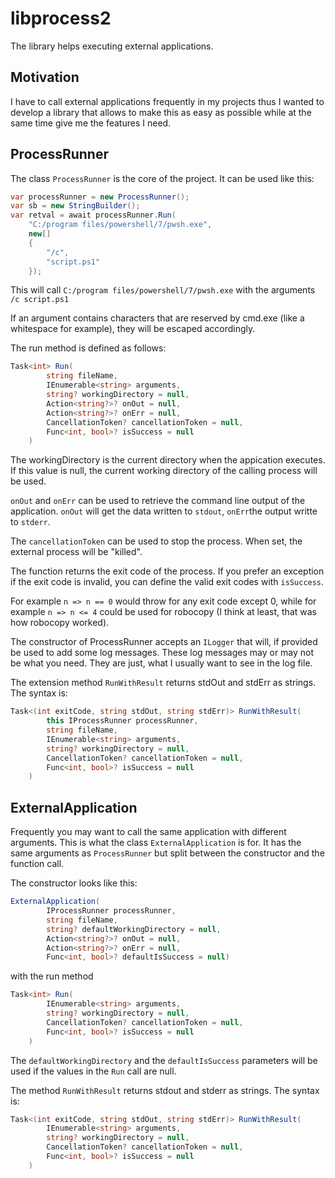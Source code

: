 # libprocess2

The library helps executing external applications.

## Motivation

I have to call external applications frequently in my projects thus I wanted
to develop a library that allows to make this as easy as possible while at the
same time give me the features I need.

## ProcessRunner

The class `ProcessRunner` is the core of the project. It can be used like this:

```C#
var processRunner = new ProcessRunner();
var sb = new StringBuilder();
var retval = await processRunner.Run(
    "C:/program files/powershell/7/pwsh.exe", 
    new[] 
    {
        "/c",
        "script.ps1"
    });
```

This will call `C:/program files/powershell/7/pwsh.exe` with the arguments `/c script.ps1`

If an argument contains characters that are reserved by cmd.exe (like a whitespace for example), 
they will be escaped accordingly.

The run method is defined as follows:

```C#
Task<int> Run(
        string fileName,
        IEnumerable<string> arguments,
        string? workingDirectory = null,
        Action<string?>? onOut = null,
        Action<string?>? onErr = null,
        CancellationToken? cancellationToken = null,
        Func<int, bool>? isSuccess = null
    )
```

The workingDirectory is the current directory when the appication executes. If this value is null,
the current working directory of the calling process will be used.

`onOut` and `onErr` can be used to retrieve the command line output of the application. `onOut` will get
the data written to `stdout`, `onErr`the output writte to `stderr`.

The `cancellationToken` can be used to stop the process. When set, the external process will be "killed".

The function returns the exit code of the process. If you prefer an exception if the exit code is invalid,
you can define the valid exit codes with `isSuccess`.

For example `n => n == 0` would throw for any exit code except 0, while for example `n => n <= 4` could be used
for robocopy (I think at least, that was how robocopy worked).

The constructor of ProcessRunner accepts an `ILogger` that will, if provided be used to add some log messages.
These log messages may or may not be what you need. They are just, what I usually want to see in the log file.

The extension method `RunWithResult` returns stdOut and stdErr as strings. The syntax is:

```C#
Task<(int exitCode, string stdOut, string stdErr)> RunWithResult(
        this IProcessRunner processRunner,
        string fileName,
        IEnumerable<string> arguments,
        string? workingDirectory = null,
        CancellationToken? cancellationToken = null,
        Func<int, bool>? isSuccess = null
    )
```

## ExternalApplication

Frequently you may want to call the same application with different arguments. This is what the class 
`ExternalApplication` is for. It has the same arguments as `ProcessRunner` but split between the 
constructor and the function call.

The constructor looks like this:
```C#
ExternalApplication(
        IProcessRunner processRunner,
        string fileName,
        string? defaultWorkingDirectory = null,
        Action<string?>? onOut = null,
        Action<string?>? onErr = null,
        Func<int, bool>? defaultIsSuccess = null)
```

with the run method

```C#
Task<int> Run(
        IEnumerable<string> arguments,
        string? workingDirectory = null,
        CancellationToken? cancellationToken = null,
        Func<int, bool>? isSuccess = null
    )
```

The `defaultWorkingDirectory` and the `defaultIsSuccess` parameters will be used if the values in the `Run` call
are null.

The method `RunWithResult` returns stdout and stderr as strings. The syntax is:

```C#
Task<(int exitCode, string stdOut, string stdErr)> RunWithResult(
        IEnumerable<string> arguments,
        string? workingDirectory = null,
        CancellationToken? cancellationToken = null,
        Func<int, bool>? isSuccess = null
    )
```